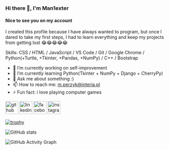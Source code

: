 ### Hi there 👋, I'm  Man1exter
#### Nice to see you on my account
I created this profile because I have always wanted to program, but once I dared to take my first steps, I had to learn everything and keep my projects from getting lost 😂😂😂😂😂

Skills: CSS / HTML / JavaScript / VS Code / Git / Google Chrome / Python(+Turtle, +Tkinter, +Pandas, +NumPy) / C++ / Bootstrap

- 🔭 I’m currently working on self-improvement 
- 🌱 I’m currently learning Python(Tkinter + NumPy + Django + CherryPy)
- 💬 Ask me about something :)
- 📫 How to reach me: m.perzyk@interia.pl 
- ⚡ Fun fact: i love playing computer games 


[<img src='https://cdn.jsdelivr.net/npm/simple-icons@3.0.1/icons/github.svg' alt='github' height='40'>](https://github.com/Man1exter)  [<img src='https://cdn.jsdelivr.net/npm/simple-icons@3.0.1/icons/linkedin.svg' alt='linkedin' height='40'>](https://www.linkedin.com/in/mariusz-perzy%C5%84ski-3b56b01b3/)  [<img src='https://cdn.jsdelivr.net/npm/simple-icons@3.0.1/icons/facebook.svg' alt='facebook' height='40'>](https://www.facebook.com/https://www.facebook.com/mariusz.perzynski.9/)  [<img src='https://cdn.jsdelivr.net/npm/simple-icons@3.0.1/icons/instagram.svg' alt='instagram' height='40'>](https://www.instagram.com/https://www.instagram.com/man1ex//)  

[![trophy](https://github-profile-trophy.vercel.app/?username=Man1exter)](https://github.com/ryo-ma/github-profile-trophy)

![GitHub stats](https://github-readme-stats.vercel.app/api?username=Man1exter&show_icons=true)  

![GitHub Activity Graph](https://activity-graph.herokuapp.com/graph?username=Man1exter)  




